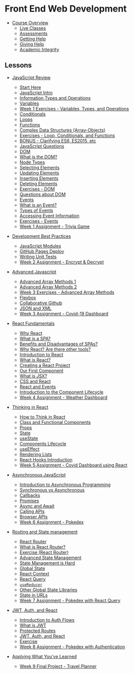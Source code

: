 # Front End Web Development
<!-- name:Front End Web Development, code:CSE007, term:Oct-2023, about_path:src/course-overview.md -->

- [Course Overview](course-overview.md) <!-- w:30, k:general, p:2023-10-08 -->
  - [Live Classes](live-classes.md) <!-- w:30, k:general, p:2023-10-08 -->
  - [Assessments](assessments.md) <!-- w:30, k:general, p:2023-10-08 -->
  - [Getting Help](getting-help.md) <!-- w:30, k:general, p:2023-10-08 -->
  - [Giving Help](giving-help.md) <!-- w:30, k:general, p:2023-10-08 -->
  - [Academic Integrity](academic-integrity.md) <!-- w:30, k:general, p:2023-10-08 -->

## Lessons

- [JavaScript Review](lessons/javascript-review.md) <!-- w:30, k:general, p:2023-10-08 -->
  - [Start Here](lessons/javascript-review/start-here.md) <!-- w:60, k:general, p:2023-10-08 -->
  - [JavaScript Intro](lessons/javascript-review/javascript-intro.md) <!-- w:60, k:general, p:2023-10-08 -->
  - [Information Types and Operations](lessons/javascript-review/javascript-intro/information-type-and-operations.md) <!-- w:60, k:general, p:2023-10-08 -->
  - [Variables](lessons/javascript-review/javascript-intro/variables.md) <!-- w:60, k:general, p:2023-10-08 -->
  - [Week 1 Exercises - Variables, Types, and Operations](lessons/javascript-review/javascript-intro/exercises-variable-types-and-operations.md) <!-- w:60, k:assignment, g:5, d:2023-10-13, p:2023-10-08 -->
  - [Conditionals](lessons/javascript-review/javascript-intro/conditionals.md) <!-- w:60, k:general, p:2023-10-08 -->
  - [Loops](lessons/javascript-review/javascript-intro/loops.md) <!-- w:60, k:general, p:2023-10-08 -->
  - [Functions](lessons/javascript-review/javascript-intro/functions.md) <!-- w:60, k:general, p:2023-10-08 -->
  - [Complex Data Structures (Array-Objects)](lessons/javascript-review/javascript-intro/complex-data-structures-array-objects.md) <!-- w:60, k:general, p:2023-10-08 -->
  - [Exercises - Loop, Conditionals, and Functions](lessons/javascript-review/javascript-intro/exercises-loop-conditionals-functions.md) <!-- w:60, k:general, p:2023-10-08 -->
  - [BONUS - Clarifying ES6, ES2015, etc](lessons/javascript-review/javascript-intro/bonus-clarifying-es6-es2015-etc.md) <!-- w:60, k:general, p:2023-10-08 -->
  - [JavaScript Questions](lessons/javascript-review/javascript-intro/javascript-questions.md) <!-- w:60, k:general, p:2023-10-08 -->
  - [DOM](lessons/javascript-review/dom.md) <!-- w:60, k:general, p:2023-10-08 -->
  - [What is the DOM?](lessons/javascript-review/dom/what-is-the-dom.md) <!-- w:60, k:general, p:2023-10-08 -->
  - [Node Types](lessons/javascript-review/dom/node-types.md) <!-- w:60, k:general, p:2023-10-08 -->
  - [Selecting Elements](lessons/javascript-review/dom/selecting-elements.md) <!-- w:60, k:general, p:2023-10-08 -->
  - [Updating Elements](lessons/javascript-review/dom/updating-elements.md) <!-- w:60, k:general, p:2023-10-08 -->
  - [Inserting Elements](lessons/javascript-review/dom/inserting-elements.md) <!-- w:60, k:general, p:2023-10-08 -->
  - [Deleting Elements](lessons/javascript-review/dom/deleting-elements.md) <!-- w:60, k:general, p:2023-10-08 -->
  - [Exercises - DOM](lessons/javascript-review/dom/exercises.md) <!-- w:60, k:general, p:2023-10-08 -->
  - [Questions about DOM](lessons/javascript-review/dom/questions-about-dom.md) <!-- w:60, k:general, p:2023-10-08 -->
  - [Events](lessons/javascript-review/events.md) <!-- w:60, k:general, p:2023-10-08 -->
  - [What is an Event?](lessons/javascript-review/events/what-is-an-event.md) <!-- w:60, k:general, p:2023-10-08 -->
  - [Types of Events](lessons/javascript-review/events/types-of-events.md) <!-- w:60, k:general, p:2023-10-08 -->
  - [Accessing Event Information](lessons/javascript-review/events/accessing-to-the-event-information.md) <!-- w:60, k:general, p:2023-10-08 -->
  - [Exercises - Events](lessons/javascript-review/events/exercises.md) <!-- w:60, k:general, p:2023-10-08 -->
  - [Week 1 Assignment - Trivia Game](lessons/javascript-review/project.md) <!-- w:360, k:assignmentSummative, g:8, d:2023-10-13, p:2023-10-08 -->

- [Development Best Practices](lessons/development-best-practices.md) <!-- w:30, k:general, p:2023-10-12 -->
  - [JavaScript Modules](lessons/development-best-practices/javascript-modules.md) <!-- w:120, k:general, p:2023-10-12 -->
  - [GitHub Pages Deploy](lessons/development-best-practices/gh-pages-deploy.md) <!-- w:120, k:general, p:2023-10-12 -->
  - [Writing Unit Tests](lessons/development-best-practices/writing-unit-tests.md) <!-- w:120, k:general, p:2023-10-12 -->
  - [Week 2 Assignment - Encrypt & Decrypt](lessons/development-best-practices/project.md) <!-- w:360, k:assignment, g:8, d:2023-10-13, p:2023-10-12 -->

- [Advanced Javascript](lessons/advanced-javascript.md) <!-- w:30, k:general, p:2023-10-12 -->
  - [Advanced Array Methods 1](lessons/advanced-javascript/advanced-array-methods-1.md)  <!-- w:120, k:general, p:2023-10-12 -->
  - [Advanced Array Methods 2](lessons/advanced-javascript/advanced-array-methods-2.md)  <!-- w:120, k:general, p:2023-10-12 -->
  - [Week 3 Exercises - Advanced Array Methods](lessons/advanced-javascript/exercises.md) <!-- w:60, k:assignment, g:5, d:2023-10-13, p:2023-10-12 -->
  - [Flexbox](lessons/advanced-javascript/flexbox.md)  <!-- w:120, k:general, p:2023-10-12 -->
  - [Collaborative Github](lessons/advanced-javascript/collaborative-github.md)  <!-- w:120, k:general, p:2023-10-12 -->
  - [JSON and XML](lessons/advanced-javascript/json-and-xml.md)  <!-- w:120, k:general, p:2023-10-12 -->
  - [Week 3 Assignment - Covid-19 Dashboard](lessons/advanced-javascript/project-covid-19-data-dashboard.md) <!-- w:360, k:assignmentSummative, g:8, d:2023-10-13, p:2023-10-12 -->

- [React Fundamentals](lessons/introduction-to-react.md) <!-- w:30, k:general, p:2023-10-12 -->
  - [Why React](lessons/introduction-to-react/why-react.md)  <!-- w:120, k:general, p:2023-10-12 -->
  - [What is a SPA?](lessons/introduction-to-react/why-react/what-is-a-spa.md)  <!-- w:120, k:general, p:2023-10-12 -->
  - [Benefits and Disadvantages of SPAs?](lessons/introduction-to-react/why-react/benefits-disadvantages-of-spas.md)  <!-- w:120, k:general, p:2023-10-12 -->
  - [Why React? Are there other tools?](lessons/introduction-to-react/why-react/why-react-are-there-other-tools.md)  <!-- w:120, k:general, p:2023-10-12 -->
  - [Introduction to React](lessons/introduction-to-react/intro-to-react.md)  <!-- w:120, k:general, p:2023-10-12 -->
  - [What is React?](lessons/introduction-to-react/intro-to-react/what-is-react.md)  <!-- w:120, k:general, p:2023-10-12 -->
  - [Creating a React Project](lessons/introduction-to-react/intro-to-react/creating-a-react-project.md)  <!-- w:120, k:general, p:2023-10-12 -->
  - [Our First Component](lessons/introduction-to-react/intro-to-react/our-first-component.md)  <!-- w:120, k:general, p:2023-10-12 -->
  - [What is JSX?](lessons/introduction-to-react/intro-to-react/what-is-jsx.md)  <!-- w:120, k:general, p:2023-10-12 -->
  - [CSS and React](lessons/introduction-to-react/intro-to-react/css-and-react.md)  <!-- w:120, k:general, p:2023-10-12 -->
  - [React and Events](lessons/introduction-to-react/intro-to-react/react-and-events.md)  <!-- w:120, k:general, p:2023-10-12 -->
  - [Introduction to the Component Lifecycle](lessons/introduction-to-react/intro-to-react/intro-to-component-lifecycle.md)  <!-- w:120, k:general, p:2023-10-12 -->
  - [Week 4 Assignment - Weather Dashboard](lessons/introduction-to-react/project.md) <!-- w:360, k:assignmentSummative, g:8, d:2023-10-13, p:2023-10-12 -->

- [Thinking in React](lessons/thinking-in-react.md) <!-- w:30, k:general, p:2023-10-12 -->
  - [How to Think in React](lessons/thinking-in-react/how-to-think-in-react.md)  <!-- w:120, k:general, p:2023-10-12 -->
  - [Class and Functional Components](lessons/thinking-in-react/class-and-functional-components.md)  <!-- w:120, k:general, p:2023-10-12 -->
  - [Props](lessons/thinking-in-react/props.md)  <!-- w:120, k:general, p:2023-10-12 -->
  - [State](lessons/thinking-in-react/state.md)  <!-- w:120, k:general, p:2023-10-12 -->
  - [useState](lessons/thinking-in-react/usestate.md)  <!-- w:120, k:general, p:2023-10-12 -->
  - [Components Lifecycle](lessons/thinking-in-react/components-lifecycle.md)  <!-- w:120, k:general, p:2023-10-12 -->
  - [useEffect](lessons/thinking-in-react/useeffect.md)  <!-- w:120, k:general, p:2023-10-12 -->
  - [Rendering Lists](lessons/thinking-in-react/rendering-lists.md)  <!-- w:120, k:general, p:2023-10-12 -->
  - [React Hooks Introduction](lessons/thinking-in-react/react-hooks-intro.md)  <!-- w:120, k:general, p:2023-10-12 -->
  - [Week 5 Assignment - Covid Dashboard using React](lessons/thinking-in-react/project.md) <!-- w:360, k:assignmentSummative, g:8, d:2023-10-13, p:2023-10-12 -->

- [Asynchronous JavaScript](lessons/asynchronous-javascript.md) <!-- w:30, k:general, p:2023-10-12 -->
  - [Introduction to Asynchronous Programming](lessons/asynchronous-javascript/intro-to-asynchronous-programming.md)  <!-- w:120, k:general, p:2023-10-12 -->
  - [Synchronous vs Asynchronous](lessons/asynchronous-javascript/syncronous-vs-asyncronous.md)  <!-- w:120, k:general, p:2023-10-12 -->
  - [Callbacks](lessons/asynchronous-javascript/callbacks.md)  <!-- w:120, k:general, p:2023-10-12 -->
  - [Promises](lessons/asynchronous-javascript/promises.md)  <!-- w:120, k:general, p:2023-10-12 -->
  - [Async and Await](lessons/asynchronous-javascript/async-await.md)  <!-- w:120, k:general, p:2023-10-12 -->
  - [Calling APIs](lessons/asynchronous-javascript/calling-apis.md)  <!-- w:120, k:general, p:2023-10-12 -->
  - [Browser APIs](lessons/asynchronous-javascript/browser-apis.md)  <!-- w:120, k:general, p:2023-10-12 -->
  - [Week 6 Assignment - Pokedex](lessons/asynchronous-javascript/project.md) <!-- w:360, k:assignmentSummative, g:8, d:2023-10-13, p:2023-10-12 -->

- [Routing and State management](lessons/state-management.md) <!-- w:30, k:general, p:2023-10-12 -->
  - [React Router](lessons/state-management/react-router.md)  <!-- w:120, k:general, p:2023-10-12 -->
  - [What is React Router?](lessons/state-management/react-router/what-is-react-router.md)  <!-- w:120, k:general, p:2023-10-12 -->
  - [Exercise (React Router)](lessons/state-management/react-router/react-router-exercise.md)  <!-- w:120, k:general, p:2023-10-12 -->
  - [Advanced State Management](lessons/state-management/advanced-state-managment.md)  <!-- w:120, k:general, p:2023-10-12 -->
  - [State Management is Hard](lessons/state-management/advanced-state-managment/state-management-is-hard.md)  <!-- w:120, k:general, p:2023-10-12 -->
  - [Global State](lessons/state-management/advanced-state-managment/global-state.md)  <!-- w:120, k:general, p:2023-10-12 -->
  - [React Context](lessons/state-management/advanced-state-managment/react-context.md)  <!-- w:120, k:general, p:2023-10-12 -->
  - [React Query](lessons/state-management/advanced-state-managment/react-query.md)  <!-- w:120, k:general, p:2023-10-12 -->
  - [`useReducer`](lessons/state-management/advanced-state-managment/usereducer.md)  <!-- w:120, k:general, p:2023-10-12 -->
  - [Other Global State Libraries](lessons/state-management/advanced-state-managment/other-global-state-libraries.md)  <!-- w:120, k:general, p:2023-10-12 -->
  - [State in URLs](lessons/state-management/advanced-state-managment/state-in-url.md)  <!-- w:120, k:general, p:2023-10-12 -->
  - [Week 7 Assignment - Pokedex with React Query](lessons/state-management/project.md) <!-- w:360, k:assignmentSummative, g:8, d:2023-10-13, p:2023-10-12 -->

- [JWT, Auth, and React](lessons/jwt-and-react.md) <!-- w:30, k:general, p:2023-10-12 -->
  - [Introduction to Auth Flows](lessons/jwt-and-react/auth-flows-intro.md)  <!-- w:120, k:general, p:2023-10-12 -->
  - [What is JWT](lessons/jwt-and-react/what-is-jwt.md)  <!-- w:120, k:general, p:2023-10-12 -->
  - [Protected Routes](lessons/jwt-and-react/protected-routes.md)  <!-- w:120, k:general, p:2023-10-12 -->
  - [JWT, Auth, and React](lessons/jwt-and-react/jwt-and-react.md)  <!-- w:120, k:general, p:2023-10-12 -->
  - [Exercise](lessons/jwt-and-react/exercise.md)  <!-- w:120, k:general, p:2023-10-12 -->
  - [Week 8 Assignment - Pokedex with Authentication](lessons/jwt-and-react/project.md) <!-- w:360, k:assignmentSummative, g:8, d:2023-10-13, p:2023-10-12 -->

- [Applying What You've Learned](lessons/application.md) <!-- w:30, k:general, p:2023-10-12 -->
  - [Week 9 Final Project - Travel Planner](lessons/final-project.md) <!-- w:720, k:assignmentSummative, g:26, d:2023-10-13, p:2023-10-12 -->
